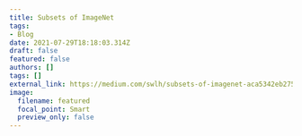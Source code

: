 ```yaml
---
title: Subsets of ImageNet
tags:
- Blog
date: 2021-07-29T18:18:03.314Z
draft: false
featured: false
authors: []
tags: []
external_link: https://medium.com/swlh/subsets-of-imagenet-aca5342eb275
image:
  filename: featured
  focal_point: Smart
  preview_only: false
---
```

